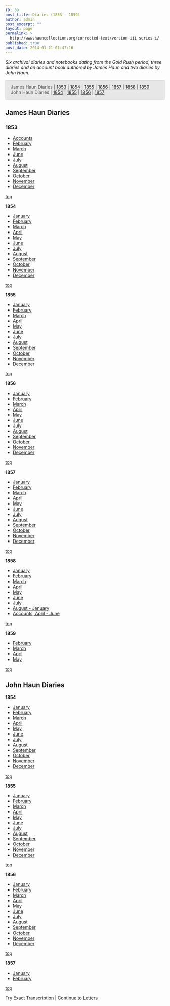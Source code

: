 ```yaml
---
ID: 39
post_title: Diaries (1853 – 1859)
author: admin
post_excerpt: ""
layout: page
permalink: >
  http://www.hauncollection.org/corrected-text/version-iii-series-i/
published: true
post_date: 2014-01-21 01:47:16
---
```

<em>Six archival diaries and notebooks dating from the Gold Rush period, three diaries and an account book authored by James Haun and two diaries by John Haun.</em>
<p style="padding: 12px 16px 14px 16px; color: #555555; background-color: #e8e7e7; border: #d2d0cf 1px solid;">James Haun Diaries | <a title="1853" href="http://www.hauncollection.org/version-3/version-iii-series-i/#1853">1853</a> | <a title="1854" href="http://www.hauncollection.org/version-3/version-iii-series-i/#1854">1854</a> | <a title="1855" href="http://www.hauncollection.org/version-3/version-iii-series-i/#1855">1855</a> | <a title="1856" href="http://www.hauncollection.org/version-3/version-iii-series-i/#1856">1856</a> | <a title="1857" href="http://www.hauncollection.org/version-3/version-iii-series-i/#1857">1857</a> | <a title="1858" href="http://www.hauncollection.org/version-3/version-iii-series-i/#1858">1858</a> | <a title="1859" href="http://www.hauncollection.org/version-3/version-iii-series-i/#1859">1859</a>
John Haun Diaries | <a title="1854" href="http://www.hauncollection.org/version-3/version-iii-series-i/#John%201854">1854</a> | <a title="1855" href="http://www.hauncollection.org/version-3/version-iii-series-i/#John%201855">1855</a> | <a title="1856" href="http://www.hauncollection.org/version-3/version-iii-series-i/#John%201856">1856</a> | <a title="1857" href="http://www.hauncollection.org/version-3/version-iii-series-i/#John%201857">1857</a></p>
<a name="top"></a>
<h2>James Haun Diaries</h2>
<h3><strong><a name="1853"></a>1853</strong></h3>
<div id="booktwofiles">
<ul>
 	<li><a href="http://www.hauncollection.org/version-3/version-iii-series-i/accounts/" target="_blank" rel="noopener noreferrer">Accounts</a></li>
 	<li><a href="http://www.hauncollection.org/version-3/version-iii-series-i/february-1853/" target="_blank" rel="noopener noreferrer">February</a></li>
 	<li><a href="http://www.hauncollection.org/version-3/version-iii-series-i/march-1853/" target="_blank" rel="noopener noreferrer">March</a></li>
 	<li><a href="http://www.hauncollection.org/version-3/version-iii-series-i/june-1853/" target="_blank" rel="noopener noreferrer">June</a></li>
 	<li><a href="http://www.hauncollection.org/version-3/version-iii-series-i/july-1853/" target="_blank" rel="noopener noreferrer">July</a></li>
 	<li><a href="http://www.hauncollection.org/version-3/version-iii-series-i/august-1853/" target="_blank" rel="noopener noreferrer">August</a></li>
 	<li><a href="http://www.hauncollection.org/version-2/version-ii-series-iii/september-1853/" target="_blank" rel="noopener noreferrer">September</a></li>
 	<li><a href="http://www.hauncollection.org/version-3/version-iii-series-i/october-1853/" target="_blank" rel="noopener noreferrer">October</a></li>
 	<li><a href="http://www.hauncollection.org/version-3/version-iii-series-i/november-1853/" target="_blank" rel="noopener noreferrer">November</a></li>
 	<li><a href="http://www.hauncollection.org/version-3/version-iii-series-i/december-1853/" target="_blank" rel="noopener noreferrer">December</a></li>
</ul>
<a title="top" href="http://www.hauncollection.org/version-3/version-iii-series-i/#top">top</a>

<strong><a name="1854"></a>1854</strong>
<ul>
 	<li><a href="http://www.hauncollection.org/corrected-text/version-iii-series-i/january-1854/" target="_blank" rel="noopener noreferrer">January</a></li>
 	<li><a title="February 1854" href="http://www.hauncollection.org/version-3/version-iii-series-i/february-1854/">February</a></li>
 	<li><a href="http://www.hauncollection.org/version-3/version-iii-series-i/march-1854/" target="_blank" rel="noopener noreferrer">March</a></li>
 	<li><a href="http://www.hauncollection.org/version-3/version-iii-series-i/april-1854/" target="_blank" rel="noopener noreferrer">April</a></li>
 	<li><a href="http://www.hauncollection.org/version-3/version-iii-series-i/may-1854/" target="_blank" rel="noopener noreferrer">May</a></li>
 	<li><a href="http://www.hauncollection.org/version-3/version-iii-series-i/june-1854/" target="_blank" rel="noopener noreferrer">June</a></li>
 	<li><a href="http://www.hauncollection.org/version-3/version-iii-series-i/july-1854/" target="_blank" rel="noopener noreferrer">July</a></li>
 	<li><a href="http://www.hauncollection.org/version-3/version-iii-series-i/august-1854/" target="_blank" rel="noopener noreferrer">August</a></li>
 	<li><a href="http://www.hauncollection.org/version-3/version-iii-series-i/september-1854/" target="_blank" rel="noopener noreferrer">September</a></li>
 	<li><a href="http://www.hauncollection.org/version-3/version-iii-series-i/october-1854/" target="_blank" rel="noopener noreferrer">October</a></li>
 	<li><a href="http://www.hauncollection.org/version-3/version-iii-series-i/november-1854/" target="_blank" rel="noopener noreferrer">November</a></li>
 	<li><a href="http://www.hauncollection.org/version-3/version-iii-series-i/december-1854/" target="_blank" rel="noopener noreferrer">December</a></li>
</ul>
<a title="top" href="http://www.hauncollection.org/version-3/version-iii-series-i/#top">top</a>

<strong><a name="1855"></a>1855</strong>
<ul>
 	<li><a href="http://www.hauncollection.org/version-3/version-iii-series-i/january-1855/" target="_blank" rel="noopener noreferrer">January</a></li>
 	<li><a title="February 1855" href="http://www.hauncollection.org/version-3/version-iii-series-i/february-1855/" target="_blank" rel="noopener noreferrer">February</a></li>
 	<li><a href="http://www.hauncollection.org/version-3/version-iii-series-i/march-1855/" target="_blank" rel="noopener noreferrer">March</a></li>
 	<li><a href="http://www.hauncollection.org/version-3/version-iii-series-i/april-1855/" target="_blank" rel="noopener noreferrer">April</a></li>
 	<li><a href="http://www.hauncollection.org/version-3/version-iii-series-i/may-1855/" target="_blank" rel="noopener noreferrer">May</a></li>
 	<li><a href="http://www.hauncollection.org/version-3/version-iii-series-i/june-1855/" target="_blank" rel="noopener noreferrer">June</a></li>
 	<li><a href="http://www.hauncollection.org/version-3/version-iii-series-i/july-1855/" target="_blank" rel="noopener noreferrer">July</a></li>
 	<li><a href="http://www.hauncollection.org/version-3/version-iii-series-i/august-1855/" target="_blank" rel="noopener noreferrer">August</a></li>
 	<li><a href="http://www.hauncollection.org/version-3/version-iii-series-i/september-1855/" target="_blank" rel="noopener noreferrer">September</a></li>
 	<li><a href="http://www.hauncollection.org/version-3/version-iii-series-i/october-1855/" target="_blank" rel="noopener noreferrer">October</a></li>
 	<li><a href="http://www.hauncollection.org/version-3/version-iii-series-i/november-1855/" target="_blank" rel="noopener noreferrer">November</a></li>
 	<li><a href="http://www.hauncollection.org/version-3/version-iii-series-i/december-1855/" target="_blank" rel="noopener noreferrer">December</a></li>
</ul>
<a title="top" href="http://www.hauncollection.org/version-3/version-iii-series-i/#top">top</a>

<strong><a name="1856"></a>1856</strong>
<ul>
 	<li><a href="http://www.hauncollection.org/version-3/version-iii-series-i/january-1856/" target="_blank" rel="noopener noreferrer">January</a></li>
 	<li><a href="http://www.hauncollection.org/version-3/version-iii-series-i/february-1856/" target="_blank" rel="noopener noreferrer">February</a></li>
 	<li><a href="http://www.hauncollection.org/version-3/version-iii-series-i/march-1856/" target="_blank" rel="noopener noreferrer">March</a></li>
 	<li><a href="http://www.hauncollection.org/version-3/version-iii-series-i/april-1856/" target="_blank" rel="noopener noreferrer">April</a></li>
 	<li><a href="http://www.hauncollection.org/version-3/version-iii-series-i/may-1856/" target="_blank" rel="noopener noreferrer">May</a></li>
 	<li><a href="http://www.hauncollection.org/version-3/version-iii-series-i/june-1856/" target="_blank" rel="noopener noreferrer">June</a></li>
 	<li><a href="http://www.hauncollection.org/version-3/version-iii-series-i/july-1856/" target="_blank" rel="noopener noreferrer">July</a></li>
 	<li><a href="http://www.hauncollection.org/version-3/version-iii-series-i/august-1856/" target="_blank" rel="noopener noreferrer">August</a></li>
 	<li><a href="http://www.hauncollection.org/version-3/version-iii-series-i/september-1856/" target="_blank" rel="noopener noreferrer">September</a></li>
 	<li><a href="http://www.hauncollection.org/version-3/version-iii-series-i/october-1856/" target="_blank" rel="noopener noreferrer">October</a></li>
 	<li><a href="http://www.hauncollection.org/version-3/version-iii-series-i/november-1956/" target="_blank" rel="noopener noreferrer">November</a></li>
 	<li><a href="http://www.hauncollection.org/version-3/version-iii-series-i/december-1856/" target="_blank" rel="noopener noreferrer">December</a></li>
</ul>
<a title="top" href="http://www.hauncollection.org/version-3/version-iii-series-i/#top">top</a>

<strong><a name="1857"></a>1857</strong>
<ul>
 	<li><a href="http://www.hauncollection.org/version-3/version-iii-series-i/january-1857/" target="_blank" rel="noopener noreferrer">January</a></li>
 	<li><a href="http://www.hauncollection.org/version-3/version-iii-series-i/february-1857/" target="_blank" rel="noopener noreferrer">February</a></li>
 	<li><a href="http://www.hauncollection.org/corrected-text/version-iii-series-i/march-1857/" target="_blank" rel="noopener noreferrer">March</a></li>
 	<li><a href="http://www.hauncollection.org/version-3/version-iii-series-i/april-1857/" target="_blank" rel="noopener noreferrer">April</a></li>
 	<li><a href="http://www.hauncollection.org/version-3/version-iii-series-i/may-1857/" target="_blank" rel="noopener noreferrer">May</a></li>
 	<li><a href="http://www.hauncollection.org/version-3/version-iii-series-i/june-1857/" target="_blank" rel="noopener noreferrer">June</a></li>
 	<li><a href="http://www.hauncollection.org/version-3/version-iii-series-i/july-1857/" target="_blank" rel="noopener noreferrer">July</a></li>
 	<li><a href="http://www.hauncollection.org/version-3/version-iii-series-i/august-1857/" target="_blank" rel="noopener noreferrer">August</a></li>
 	<li><a href="http://www.hauncollection.org/september-1857/" target="_blank" rel="noopener noreferrer">September</a></li>
 	<li><a href="http://www.hauncollection.org/version-3/version-iii-series-i/october-1857/" target="_blank" rel="noopener noreferrer">October</a></li>
 	<li><a href="http://www.hauncollection.org/version-3/version-iii-series-i/november-1857/" target="_blank" rel="noopener noreferrer">November</a></li>
 	<li><a href="http://www.hauncollection.org/version-3/version-iii-series-i/december-1857/" target="_blank" rel="noopener noreferrer">December</a></li>
</ul>
<a title="top" href="http://www.hauncollection.org/version-3/version-iii-series-i/#top">top</a>

<strong><a name="1858"></a>1858</strong>
<ul>
 	<li><a href="http://www.hauncollection.org/version-3/version-iii-series-i/january-1858/" target="_blank" rel="noopener noreferrer">January</a></li>
 	<li><a href="http://www.hauncollection.org/version-3/version-iii-series-i/february-1858/" target="_blank" rel="noopener noreferrer">February</a></li>
 	<li><a href="http://www.hauncollection.org/version-3/version-iii-series-i/march-1858/" target="_blank" rel="noopener noreferrer">March</a></li>
 	<li><a href="http://www.hauncollection.org/version-3/version-iii-series-i/april-1858/" target="_blank" rel="noopener noreferrer">April</a></li>
 	<li><a href="http://www.hauncollection.org/version-3/version-iii-series-i/may-1858/" target="_blank" rel="noopener noreferrer">May</a></li>
 	<li><a href="http://www.hauncollection.org/version-3/version-iii-series-i/june-1858/" target="_blank" rel="noopener noreferrer">June</a></li>
 	<li><a href="http://www.hauncollection.org/version-3/version-iii-series-i/july-1858/" target="_blank" rel="noopener noreferrer">July</a></li>
 	<li><a href="http://www.hauncollection.org/version-3/version-iii-series-i/august-1858-to-january-1858/" target="_blank" rel="noopener noreferrer">August - January</a></li>
 	<li><a href="http://www.hauncollection.org/version-3/version-iii-series-i/accounts-april-june-1858/" target="_blank" rel="noopener noreferrer">Accounts, April - June</a></li>
</ul>
<a title="top" href="http://www.hauncollection.org/version-3/version-iii-series-i/#top">top</a>

<a name="1859"></a><strong>1859</strong>
<ul>
 	<li><a href="http://www.hauncollection.org/version-3/version-iii-series-i/february-1859/" target="_blank" rel="noopener noreferrer">February</a></li>
 	<li><a href="http://www.hauncollection.org/version-3/version-iii-series-i/march-1859/" target="_blank" rel="noopener noreferrer">March</a></li>
 	<li><a href="http://www.hauncollection.org/version-3/version-iii-series-i/april-1859/" target="_blank" rel="noopener noreferrer">April</a></li>
 	<li><a href="http://www.hauncollection.org/version-3/version-iii-series-i/may-1859/" target="_blank" rel="noopener noreferrer">May</a></li>
</ul>
<a title="top" href="http://www.hauncollection.org/version-3/version-iii-series-i/#top">top</a>

</div>
<h2>John Haun Diaries</h2>
<strong><a name="John 1854"></a>1854</strong>
<ul>
 	<li><a href="http://www.hauncollection.org/version-3/version-iii-series-i/january-1854-2/" target="_blank" rel="noopener noreferrer">January</a></li>
 	<li><a href="http://www.hauncollection.org/version-3/version-iii-series-i/february-1854-2/" target="_blank" rel="noopener noreferrer">February</a></li>
 	<li><a href="http://www.hauncollection.org/version-3/version-iii-series-i/march-1854-2/" target="_blank" rel="noopener noreferrer">March</a></li>
 	<li><a href="http://www.hauncollection.org/version-3/version-iii-series-i/april-1854-2/" target="_blank" rel="noopener noreferrer">April</a></li>
 	<li><a href="http://www.hauncollection.org/version-3/version-iii-series-i/9386-2/" target="_blank" rel="noopener noreferrer">May</a></li>
 	<li><a href="http://www.hauncollection.org/version-3/version-iii-series-i/june-1854-2/" target="_blank" rel="noopener noreferrer">June</a></li>
 	<li><a href="http://www.hauncollection.org/version-3/version-iii-series-i/9391-2/" target="_blank" rel="noopener noreferrer">July</a></li>
 	<li><a href="http://www.hauncollection.org/version-3/version-iii-series-i/august-1854-2/" target="_blank" rel="noopener noreferrer">August</a></li>
 	<li><a href="http://www.hauncollection.org/version-3/version-iii-series-i/september-1854-2/" target="_blank" rel="noopener noreferrer">September</a></li>
 	<li><a href="http://www.hauncollection.org/version-3/version-iii-series-i/october-1854-2/" target="_blank" rel="noopener noreferrer">October</a></li>
 	<li><a href="http://www.hauncollection.org/version-3/version-iii-series-i/november-1854-2/" target="_blank" rel="noopener noreferrer">November</a></li>
 	<li><a href="http://www.hauncollection.org/version-3/version-iii-series-i/december-1854-2/" target="_blank" rel="noopener noreferrer">December</a></li>
</ul>
<a title="top" href="http://www.hauncollection.org/version-3/version-iii-series-i/#top">top</a>

<strong><a name="John 1855"></a>1855</strong>
<ul>
 	<li><a href="http://www.hauncollection.org/version-3/version-iii-series-i/january-1855-2/" target="_blank" rel="noopener noreferrer">January</a></li>
 	<li><a href="http://www.hauncollection.org/version-3/version-iii-series-i/february-1855-2/" target="_blank" rel="noopener noreferrer">February</a></li>
 	<li><a href="http://www.hauncollection.org/version-3/version-iii-series-i/march-1855-2/" target="_blank" rel="noopener noreferrer">March</a></li>
 	<li><a href="http://www.hauncollection.org/version-3/version-iii-series-i/april-1854-3/" target="_blank" rel="noopener noreferrer">April</a></li>
 	<li><a href="http://www.hauncollection.org/version-3/version-iii-series-i/may-1855-2/" target="_blank" rel="noopener noreferrer">May</a></li>
 	<li><a href="http://www.hauncollection.org/version-3/version-iii-series-i/june-1855-2/" target="_blank" rel="noopener noreferrer">June</a></li>
 	<li><a href="http://www.hauncollection.org/version-3/version-iii-series-i/july-1855-2/" target="_blank" rel="noopener noreferrer">July</a></li>
 	<li><a href="http://www.hauncollection.org/version-3/version-iii-series-i/august-1855-2/" target="_blank" rel="noopener noreferrer">August</a></li>
 	<li><a href="http://www.hauncollection.org/version-3/version-iii-series-i/september-1855-2/" target="_blank" rel="noopener noreferrer">September</a></li>
 	<li><a href="http://www.hauncollection.org/version-3/version-iii-series-i/october-1855-2/" target="_blank" rel="noopener noreferrer">October</a></li>
 	<li><a href="http://www.hauncollection.org/version-3/version-iii-series-i/november-1855-2/" target="_blank" rel="noopener noreferrer">November</a></li>
 	<li><a href="http://www.hauncollection.org/version-3/version-iii-series-i/december-1855-2/" target="_blank" rel="noopener noreferrer">December</a></li>
</ul>
<a title="top" href="http://www.hauncollection.org/version-3/version-iii-series-i/#top">top</a>

<strong><a name="John 1856"></a>1856</strong>
<ul>
 	<li><a href="http://www.hauncollection.org/version-3/version-iii-series-i/january-1856-2/" target="_blank" rel="noopener noreferrer">January</a></li>
 	<li><a href="http://www.hauncollection.org/version-3/version-iii-series-i/february-1856-2/" target="_blank" rel="noopener noreferrer">February</a></li>
 	<li><a href="http://www.hauncollection.org/version-3/version-iii-series-i/march-1856-2/" target="_blank" rel="noopener noreferrer">March</a></li>
 	<li><a href="http://www.hauncollection.org/version-3/version-iii-series-i/april-1856-2/" target="_blank" rel="noopener noreferrer">April</a></li>
 	<li><a href="http://www.hauncollection.org/version-3/version-iii-series-i/may-1856-2/" target="_blank" rel="noopener noreferrer">May</a></li>
 	<li><a href="http://www.hauncollection.org/version-3/version-iii-series-i/june-1856-2/" target="_blank" rel="noopener noreferrer">June</a></li>
 	<li><a href="http://www.hauncollection.org/version-3/version-iii-series-i/july-1856-2/" target="_blank" rel="noopener noreferrer">July</a></li>
 	<li><a href="http://www.hauncollection.org/version-3/version-iii-series-i/august-1856-2/" target="_blank" rel="noopener noreferrer">August</a></li>
 	<li><a href="http://www.hauncollection.org/version-3/version-iii-series-i/september-1856-2/" target="_blank" rel="noopener noreferrer">September</a></li>
 	<li><a href="http://www.hauncollection.org/version-3/version-iii-series-i/october-1856-2/" target="_blank" rel="noopener noreferrer">October</a></li>
 	<li><a href="http://www.hauncollection.org/version-3/version-iii-series-i/november-1856/" target="_blank" rel="noopener noreferrer">November</a></li>
 	<li><a href="http://www.hauncollection.org/version-3/version-iii-series-i/december-1856-2/" target="_blank" rel="noopener noreferrer">December</a></li>
</ul>
<a title="top" href="http://www.hauncollection.org/version-3/version-iii-series-i/#top">top</a>

<strong><a name="John 1857"></a>1857</strong>
<ul>
 	<li><a href="http://www.hauncollection.org/version-3/version-iii-series-i/january-1857-2/" target="_blank" rel="noopener noreferrer">January</a></li>
 	<li><a href="http://www.hauncollection.org/version-3/version-iii-series-i/february-1857-2/" target="_blank" rel="noopener noreferrer">February</a></li>
</ul>
<a title="top" href="http://www.hauncollection.org/version-3/version-iii-series-i/#top">top</a>

Try <a href="http://www.hauncollection.org/exact-transcription/diaries-1853-1859/">Exact Transcription</a> | <a title="Letters" href="http://www.hauncollection.org/version-3/version-iii-series-ii/">Continue to Letters</a>